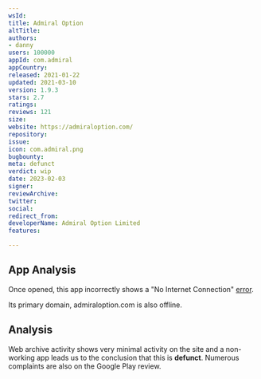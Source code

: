 ```yaml
---
wsId: 
title: Admiral Option
altTitle: 
authors:
- danny
users: 100000
appId: com.admiral
appCountry: 
released: 2021-01-22
updated: 2021-03-10
version: 1.9.3
stars: 2.7
ratings: 
reviews: 121
size: 
website: https://admiraloption.com/
repository: 
issue: 
icon: com.admiral.png
bugbounty: 
meta: defunct
verdict: wip
date: 2023-02-03
signer: 
reviewArchive: 
twitter: 
social: 
redirect_from: 
developerName: Admiral Option Limited
features: 

---
```


## App Analysis 

Once opened, this app incorrectly shows a "No Internet Connection" [error](https://twitter.com/BitcoinWalletz/status/1621430101412921344). 

Its primary domain, admiraloption.com is also offline. 

## Analysis 

Web archive activity shows very minimal activity on the site and a non-working app leads us to the conclusion that this is **defunct**. Numerous complaints are also on the Google Play review.
